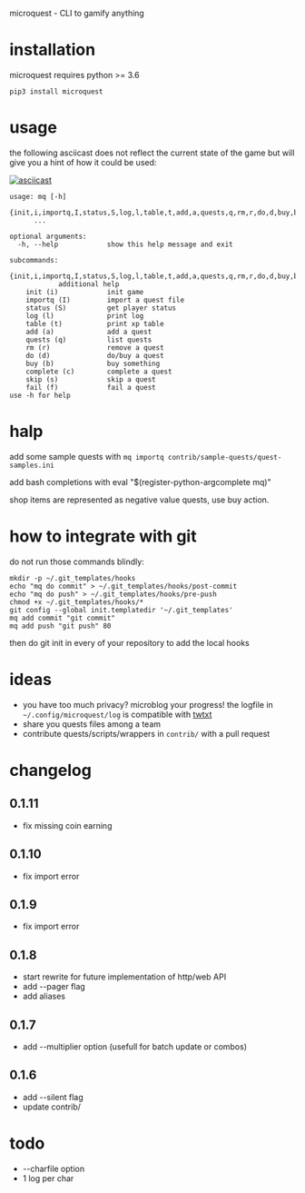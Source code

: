 microquest - CLI to gamify anything

# installation

microquest requires python >= 3.6

	pip3 install microquest

# usage

the following asciicast does not reflect the current state of the game but will give you a hint of how it could be used:

[![asciicast](https://asciinema.org/a/7yar4jllfpm9hsgn5yom6kr16.png)](https://asciinema.org/a/7yar4jllfpm9hsgn5yom6kr16)

	usage: mq [-h]
		  {init,i,importq,I,status,S,log,l,table,t,add,a,quests,q,rm,r,do,d,buy,b,complete,c,skip,s,fail,f}
		  ...

	optional arguments:
	  -h, --help            show this help message and exit

	subcommands:
	  {init,i,importq,I,status,S,log,l,table,t,add,a,quests,q,rm,r,do,d,buy,b,complete,c,skip,s,fail,f}
				additional help
	    init (i)            init game
	    importq (I)         import a quest file
	    status (S)          get player status
	    log (l)             print log
	    table (t)           print xp table
	    add (a)             add a quest
	    quests (q)          list quests
	    rm (r)              remove a quest
	    do (d)              do/buy a quest
	    buy (b)             buy something
	    complete (c)        complete a quest
	    skip (s)            skip a quest
	    fail (f)            fail a quest
	use -h for help


# halp

add some sample quests with `mq importq contrib/sample-quests/quest-samples.ini`

add bash completions with eval "$(register-python-argcomplete mq)"

shop items are represented as negative value quests, use buy action.

# how to integrate with git

do not run those commands blindly:

	mkdir -p ~/.git_templates/hooks
	echo "mq do commit" > ~/.git_templates/hooks/post-commit
	echo "mq do push" > ~/.git_templates/hooks/pre-push
	chmod +x ~/.git_templates/hooks/*
	git config --global init.templatedir '~/.git_templates'
	mq add commit "git commit"
	mq add push "git push" 80

then do git init in every of your repository to add the local hooks

# ideas

* you have too much privacy? microblog your progress! the logfile in `~/.config/microquest/log` is compatible with [twtxt](https://github.com/buckket/twtxt)
* share you quests files among a team
* contribute quests/scripts/wrappers in `contrib/` with a pull request

# changelog

## 0.1.11

* fix missing coin earning

## 0.1.10

* fix import error

## 0.1.9

* fix import error

## 0.1.8

* start rewrite for future implementation of http/web API
* add --pager flag
* add aliases

## 0.1.7

* add --multiplier option (usefull for batch update or combos)

## 0.1.6

* add --silent flag
* update contrib/

	
# todo

* --charfile option
* 1 log per char
